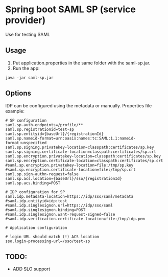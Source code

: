 # Spring boot SAML SP (service provider)
Use for testing SAML

## Usage
1. Put application.properties in the same folder with the saml-sp.jar. 
2. Run the app:
```
java -jar saml-sp.jar
```


## Options
IDP can be configured using the metadata or manually.
Properties file example:
```
# SP configuration
saml.sp.auth-endpoints=/profile/**
saml.sp.registrationid=test-sp
saml.sp.entityid={baseUrl}/{registrationId}
saml.sp.nameid-format=urn:oasis:names:tc:SAML:1.1:nameid-format:unspecified
saml.sp.signing.privatekey-location=classpath:certificates/sp.key
saml.sp.signing.certificate-location=classpath:certificates/sp.crt
saml.sp.encryption.privatekey-location=classpath:certificates/sp.key
saml.sp.encryption.certificate-location=classpath:certificates/sp.crt
#saml.sp.encryption.privatekey-location=file:/tmp/sp.key
#saml.sp.encryption.certificate-location=file:/tmp/sp.crt
saml.sp.sign-authn-request=false
saml.sp.acs.location={baseUrl}/sso/{registrationId}
saml.sp.acs.binding=POST

# IDP configuration for SP
saml.idp.metadata-location=https://idp/sso/saml/metadata
#saml.idp.entityid=idp:test
#saml.idp.singlesignon.url=https://idp/sso/saml
#saml.idp.singlesignon.binding=POST
#saml.idp.singlesignon.want-request-signed=false
#saml.idp.verification.certificate-location=file:/tmp/idp.pem

# Application configuration

# login URL should match (!) ACS location
sso.login-processing-url=/sso/test-sp
```

## TODO:
 - ADD SLO support